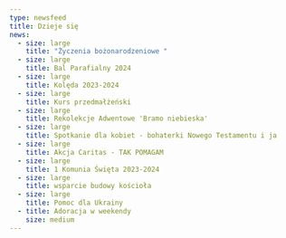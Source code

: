 ```yaml
---
type: newsfeed
title: Dzieje się
news:
  - size: large
    title: "Życzenia bożonarodzeniowe "
  - size: large
    title: Bal Parafialny 2024
  - size: large
    title: Kolęda 2023-2024
  - size: large
    title: Kurs przedmałżeński
  - size: large
    title: Rekolekcje Adwentowe 'Bramo niebieska'
  - size: large
    title: Spotkanie dla kobiet - bohaterki Nowego Testamentu i ja
  - size: large
    title: Akcja Caritas - TAK POMAGAM
  - size: large
    title: 1 Komunia Święta 2023-2024
  - size: large
    title: wsparcie budowy kościoła
  - size: large
    title: Pomoc dla Ukrainy
  - title: Adoracja w weekendy
    size: medium
---
```

